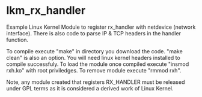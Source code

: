 # lkm_rx_handler
Example Linux Kernel Module to register rx_handler with netdevice (network interface).
There is also code to parse IP & TCP headers in the handler function.

To compile execute "make" in directory you download the code. "make clean" is also an option. 
You will need linux kernel headers installed to compile successfuly.
To load the module once compiled execute "insmod rxh.ko" with root priviledges.
To remove module execute "rmmod rxh".

Note, any module created that registers RX_HANDLER must be released under GPL terms as it is considered a derived work of Linux Kernel.
